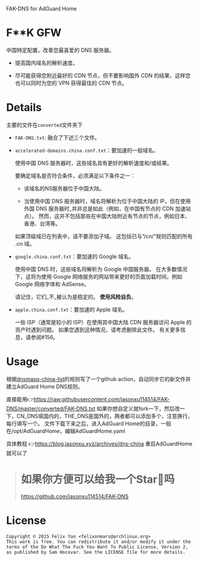 FAK-DNS for AdGuard Home

F**K GFW
==================

中国特定配置，改善您最喜爱的 DNS 服务器。

- 提高国内域名的解析速度。

- 尽可能获得您附近最好的 CDN 节点，但不要影响国外 CDN 的结果，这样您也可以同时为您的 VPN 获得最佳的 CDN 节点。

Details
=======
主要的文件在`converted`文件夹下

- `FAK-DNS.txt`: 融合了下述三个文件。

- `accelerated-domains.china.conf.txt`：要加速的一般域名。

   使用中国 DNS 服务器时，这些域名具有更好的解析速度和/或结果。

   要确定域名是否符合条件，必须满足以下条件之一：

  - 该域名的NS服务器位于中国大陆。

  - 当使用中国 DNS 服务器时，域名将解析为位于中国大陆的 IP，但在使用外国 DNS 服务器时_并非总是如此（例如，在中国有节点的 CDN 加速站点）。 然而，这并不包括那些在中国大陆附近有节点的节点，例如日本、香港、台湾等。

   如果顶级域已在列表中，请不要添加子域。 这包括已与“/cn/”规则匹配的所有 .cn 域。

- `google.china.conf.txt`：要加速的 Google 域名。

   使用中国 DNS 时，这些域名将解析为 Google 中国服务器。 在大多数情况下，这将为使用 Google 网络服务的网站带来更好的页面加载时间，例如 Google 网络字体和 AdSense。

   请记住，它们_不_被认为是稳定的。 **使用风险自负**。

- `apple.china.conf.txt`：要加速的 Apple 域名。

   一些 ISP（通常是较小的 ISP）在使用其中国大陆 CDN 服务器访问 Apple 的资产时遇到问题。 如果您遇到这种情况，请考虑删除此文件。 有关更多信息，请参阅#156。

Usage
=====

根据[dnsmasq-china-list](https://github.com/felixonmars/dnsmasq-china-list)的规则写了一个github action，自动同步它的新文件并建立AdGuard Home DNS规则。

直接能用👉<https://raw.githubusercontent.com/jasonxu114514/FAK-DNS/master/converted/FAK-DNS.txt>
如果你想自定义就fork一下，然后改一下，CN_DNS填国内的，THE_DNS是国外的，两者都可以添加多个，注意换行，每行填写一个。
文件下载下来之后，进入AdGuard Home的目录，一般在/opt/AdGuardHome，编辑AdGuardHome.yaml

具体教程 👉<https://blog.jasonxu.xyz/archives/dns-china>
重启AdGuardHome就可以了

> # 如果你方便可以给我一个Star🌟吗
> <https://github.com/jasonxu114514/FAK-DNS>

License
=======

```
Copyright © 2015 Felix Yan <felixonmars@archlinux.org>
This work is free. You can redistribute it and/or modify it under the
terms of the Do What The Fuck You Want To Public License, Version 2,
as published by Sam Hocevar. See the LICENSE file for more details.
```

